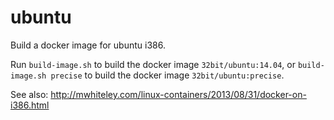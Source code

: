 ubuntu
======

Build a docker image for ubuntu i386.

Run `build-image.sh` to build the docker image `32bit/ubuntu:14.04`,
or `build-image.sh precise` to build the docker image `32bit/ubuntu:precise`.

See also: http://mwhiteley.com/linux-containers/2013/08/31/docker-on-i386.html
